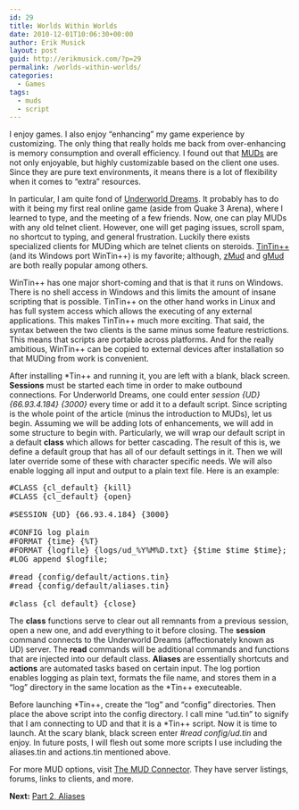 ```yaml
---
id: 29
title: Worlds Within Worlds
date: 2010-12-01T10:06:30+00:00
author: Erik Musick
layout: post
guid: http://erikmusick.com/?p=29
permalink: /worlds-within-worlds/
categories:
  - Games
tags:
  - muds
  - script
---
```

I enjoy games. I also enjoy &#8220;enhancing&#8221; my game experience by customizing. The only thing that really holds me back from over-enhancing is memory consumption and overall efficiency. I found out that [MUDs](http://en.wikipedia.org/wiki/MUD "Description of what MUDs are") are not only enjoyable, but highly customizable based on the client one uses. Since they are pure text environments, it means there is a lot of flexibility when it comes to &#8220;extra&#8221; resources.

In particular, I am quite fond of [Underworld Dreams](http://dreams.daestroke.com/ "Homepage for Underworld Dreams"). It probably has to do with it being my first real online game (aside from Quake 3 Arena), where I learned to type, and the meeting of a few friends. Now, one can play MUDs with any old telnet client. However, one will get paging issues, scroll spam, no shortcut to typing, and general frustration. Luckily there exists specialized clients for MUDing which are telnet clients on steroids. [TinTin++](http://tintin.sourceforge.net/index.php "Homepage for TinTIn++") (and its Windows port WinTin++) is my favorite; although, [zMud](http://www.zuggsoft.com/zmud/zmudinfo.htm "Homepage for zMud") and [gMud](http://sourceforge.net/projects/g-mud/ "Homepage for gMud") are both really popular among others.

WinTin++ has one major short-coming and that is that it runs on Windows. There is no shell access in Windows and this limits the amount of insane scripting that is possible. TinTin++ on the other hand works in Linux and has full system access which allows the executing of any external applications. This makes TinTin++ much more exciting. That said, the syntax between the two clients is the same minus some feature restrictions. This means that scripts are portable across platforms. And for the really ambitious, WinTin++ can be copied to external devices after installation so that MUDing from work is convenient.

After installing *Tin++ and running it, you are left with a blank, black screen. **Sessions** must be started each time in order to make outbound connections. For Underworld Dreams, one could enter _session {UD} {66.93.4.184} {3000}_ every time or add it to a default script. Since scripting is the whole point of the article (minus the introduction to MUDs), let us begin. Assuming we will be adding lots of enhancements, we will add in some structure to begin with. Particularly, we will wrap our default script in a default **class** which allows for better cascading. The result of this is, we define a default group that has all of our default settings in it. Then we will later override some of these with character specific needs. We will also enable logging all input and output to a plain text file. Here is an example:

<pre>#CLASS {cl_default} {kill}
#CLASS {cl_default} {open}

#SESSION {UD} {66.93.4.184} {3000}

#CONFIG log plain
#FORMAT {time} &#123;%T}
#FORMAT {logfile} {logs/ud_%Y%M%D.txt} {$time $time $time};
#LOG append $logfile;

#read {config/default/actions.tin}
#read {config/default/aliases.tin}

#class {cl_default} {close}</pre>

The **class** functions serve to clear out all remnants from a previous session, open a new one, and add everything to it before closing. The **session** command connects to the Underworld Dreams (affectionately known as UD) server. The **read** commands will be additional commands and functions that are injected into our default class. **Aliases** are essentially shortcuts and **actions** are automated tasks based on certain input. The log portion enables logging as plain text, formats the file name, and stores them in a &#8220;log&#8221; directory in the same location as the *Tin++ executeable.

Before launching \*Tin++, create the &#8220;log&#8221; and &#8220;config&#8221; directories. Then place the above script into the config directory. I call mine &#8220;ud.tin&#8221; to signify that I am connecting to UD and that it is a \*Tin++ script. Now it is time to launch. At the scary blank, black screen enter _#read config/ud.tin_ and enjoy. In future posts, I will flesh out some more scripts I use including the aliases.tin and actions.tin mentioned above.

For more MUD options, visit [The MUD Connector](http://www.mudconnect.com/ "Homepage for MUD Connector"). They have server listings, forums, links to clients, and more.

**Next:** [Part 2, Aliases](http://erikmusick.com/www-part-2-aliases/)
